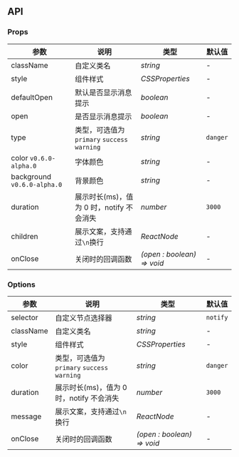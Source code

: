 ## API

### Props

| 参数                        | 说明                                         | 类型                       | 默认值   |
| --------------------------- | -------------------------------------------- | -------------------------- | -------- |
| className                   | 自定义类名                                   | _string_                   | -        |
| style                       | 组件样式                                     | _CSSProperties_            | -        |
| defaultOpen                 | 默认是否显示消息提示                         | _boolean_                  | -        |
| open                        | 是否显示消息提示                             | _boolean_                  | -        |
| type                        | 类型，可选值为 `primary` `success` `warning` | _string_                   | `danger` |
| color `v0.6.0-alpha.0`      | 字体颜色                                     | _string_                   | -        |
| background `v0.6.0-alpha.0` | 背景颜色                                     | _string_                   | -        |
| duration                    | 展示时长(ms)，值为 0 时，notify 不会消失     | _number_                   | `3000`   |
| children                    | 展示文案，支持通过`\n`换行                   | _ReactNode_                | -        |
| onClose                     | 关闭时的回调函数                             | _(open : boolean) => void_ | -        |

### Options

| 参数      | 说明                                         | 类型                       | 默认值   |
| --------- | -------------------------------------------- | -------------------------- | -------- |
| selector  | 自定义节点选择器                             | _string_                   | `notify` |
| className | 自定义类名                                   | _string_                   | -        |
| style     | 组件样式                                     | _CSSProperties_            | -        |
| color     | 类型，可选值为 `primary` `success` `warning` | _string_                   | `danger` |
| duration  | 展示时长(ms)，值为 0 时，notify 不会消失     | _number_                   | `3000`   |
| message   | 展示文案，支持通过`\n`换行                   | _ReactNode_                | -        |
| onClose   | 关闭时的回调函数                             | _(open : boolean) => void_ | -        |